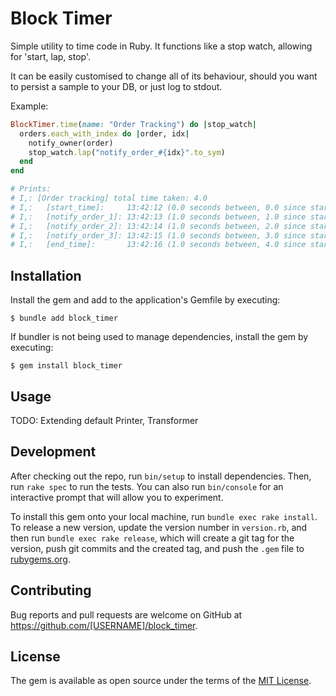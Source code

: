 # Block Timer

Simple utility to time code in Ruby. It functions like a stop watch, allowing for 'start, lap, stop'. 

It can be easily customised to change all of its behaviour, should you want to persist a sample to your DB, 
or just log to stdout.

Example:

```ruby
BlockTimer.time(name: "Order Tracking") do |stop_watch|
  orders.each_with_index do |order, idx|
    notify_owner(order)
    stop_watch.lap("notify_order_#{idx}".to_sym)
  end
end

# Prints:
# I,: [Order tracking] total time taken: 4.0
# I,: 	[start_time]:     13:42:12 (0.0 seconds between, 0.0 since start)
# I,: 	[notify_order_1]: 13:42:13 (1.0 seconds between, 1.0 since start)
# I,: 	[notify_order_2]: 13:42:14 (1.0 seconds between, 2.0 since start)
# I,: 	[notify_order_3]: 13:42:15 (1.0 seconds between, 3.0 since start)
# I,: 	[end_time]:       13:42:16 (1.0 seconds between, 4.0 since start)
```

## Installation

Install the gem and add to the application's Gemfile by executing:

    $ bundle add block_timer

If bundler is not being used to manage dependencies, install the gem by executing:

    $ gem install block_timer

## Usage

TODO: Extending default Printer, Transformer

## Development

After checking out the repo, run `bin/setup` to install dependencies. Then, run `rake spec` to run the tests. You can also run `bin/console` for an interactive prompt that will allow you to experiment.

To install this gem onto your local machine, run `bundle exec rake install`. To release a new version, update the version number in `version.rb`, and then run `bundle exec rake release`, which will create a git tag for the version, push git commits and the created tag, and push the `.gem` file to [rubygems.org](https://rubygems.org).

## Contributing

Bug reports and pull requests are welcome on GitHub at https://github.com/[USERNAME]/block_timer.

## License

The gem is available as open source under the terms of the [MIT License](https://opensource.org/licenses/MIT).

